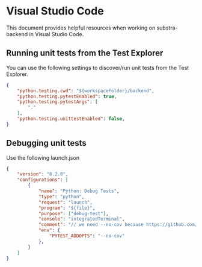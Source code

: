 # Visual Studio Code

This document provides helpful resources when working on substra-backend in Visual Studio Code.

## Running unit tests from the Test Explorer

You can use the following settings to discover/run unit tests from the Test Explorer.

```json
{
    "python.testing.cwd": "${workspaceFolder}/backend",
    "python.testing.pytestEnabled": true,
    "python.testing.pytestArgs": [
        "."
    ],
    "python.testing.unittestEnabled": false,
}
```

## Debugging unit tests

Use the following launch.json

```json
{
    "version": "0.2.0",
    "configurations": [
        {
            "name": "Python: Debug Tests",
            "type": "python",
            "request": "launch",
            "program": "${file}",
            "purpose": ["debug-test"],
            "console": "integratedTerminal",
            "comment": "// we need --no-cov because https://github.com/microsoft/vscode-python/issues/693#issuecomment-926591721",
            "env": {
                "PYTEST_ADDOPTS": "--no-cov"
            },
        }
    ]
}
```
